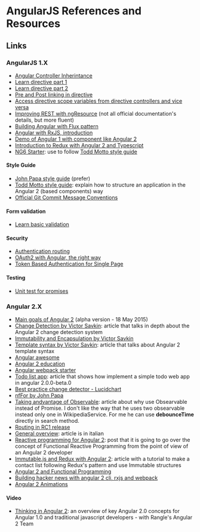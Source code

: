 # AngularJS References and Resources

## Links

### AngularJS 1.X
- [Angular Controller Inherintance](https://github.com/exratione/angularjs-controller-inheritance)
- [Learn directive part 1](http://www.sitepoint.com/practical-guide-angularjs-directives/)
- [Learn directive part 2](http://www.sitepoint.com/practical-guide-angularjs-directives-part-two/)
- [Pre and Post linking in directive](https://github.com/angular/angular.js/wiki/Understanding-Directives)
- [Access directive scope variables from directive controllers and vice versa](http://juristr.com/blog/2015/01/learning-ng-directives-access-scope-controller/)
- [Improving REST with ngResource](https://devdactic.com/improving-rest-with-ngresource/) (not all official documentation's details, but more fluent)
- [Building Angular with Flux pattern](https://medium.com/@gerard.sans/angular-using-flux-6a835c9c0656#.yy80cjpsj)
- [Angular with RxJS, introduction](https://medium.com/google-developer-experts/angular-introduction-to-reactive-extensions-rxjs-a86a7430a61f#.fehxo0888)
- [Demo of Angular 1 with component like Angular 2](https://github.com/petebacondarwin/ng1-component-demo/tree/master/app)
- [Introduction to Redux with Angular 2 and Typescript](http://blog.ng-book.com/introduction-to-redux-with-typescript-and-angular-2/)
- [NG6 Starter](https://github.com/AngularClass/NG6-starter): use to follow [Todd Motto style guide](https://github.com/toddmotto/angular-styleguide)

#### Style Guide
- [John Papa style guide](https://github.com/johnpapa/angular-styleguide) (prefer)
- [Todd Motto style guide](https://github.com/toddmotto/angular-styleguide): explain how to structure an application in the Angular 2 (based components) way
- [Official Git Commit Message Conventions](https://docs.google.com/document/d/1QrDFcIiPjSLDn3EL15IJygNPiHORgU1_OOAqWjiDU5Y/edit#)

#### Form validation
- [Learn basic validation](http://tutsnare.com/form-validation-with-angularjs/)

#### Security
- [Authentication routing](http://www.sitepoint.com/implementing-authentication-angular-applications/)
- [OAuth2 with Angular, the right way](https://jeremymarc.github.io/2014/08/14/oauth2-with-angular-the-right-way/)
- [Token Based Authentication for Single Page](https://stormpath.com/blog/token-auth-spa/)

#### Testing
- [Unit test for promises](http://www.bradoncode.com/blog/2015/07/13/unit-test-promises-angualrjs-q/)

### Angular 2.X
- [Main goals of Angular 2](http://blog.jhades.org/introduction-to-angular2-the-main-goals/) (alpha version - 18 May 2015)
- [Change Detection by Victor Savkin](http://victorsavkin.com/post/110170125256/change-detection-in-angular-2): article that talks in depth about the Angular 2 change detection system
- [Immutability and Encapsulation by Victor Savkin](http://victorsavkin.com/post/133936129316/angular-immutability-and-encapsulation)
- [Template syntax by Victor Savkin](http://victorsavkin.com/post/119943127151/angular-2-template-syntax): article that talks about Angular 2 template syntax
- [Angular awesome](https://github.com/AngularClass/awesome-angular2/blob/gh-pages/README.md#angular-2-features)
- [Angular 2 education](https://github.com/timjacobi/angular2-education)
- [Angular webpack starter](https://github.com/AngularClass/angular2-webpack-starter)
- [Todo list app](http://blog.scottlogic.com/2015/12/07/angular-2.html): article that shows how implement a simple todo web app in angular 2.0.0-beta.0
- [Best practice change detector - Lucidchart](https://www.lucidchart.com/techblog/2016/05/04/angular-2-best-practices-change-detector-performance/?platform=hootsuite)
- [nfFor by John Papa](https://johnpapa.net/angular-2-ngfor/)
- [Taking andvantage of Observable](http://blog.thoughtram.io/angular/2016/01/06/taking-advantage-of-observables-in-angular2.html): article about why use Obsearvable instead of Promise. I don't like the way that he uses two obsearvable instead only one in WikipediaService. For me he can use **debounceTime** directly in search method.
- [Routing in RC1 release](https://coryrylan.com/blog/introduction-to-angular-2-routing)
- [General overview](http://codingjam.it/introduzione-ad-angular-2-parte-2/): article is in italian
- [Reactive programming for Angular 2](http://blog.angular-university.io/functional-reactive-programming-for-angular-2-developers-rxjs-and-observables/): post that it is going to go over the concept of Functional Reactive Programming from the point of view of an Angular 2 developer
- [Immutable.js and Redux with Angular 2](http://houssein.me/redux/immutablejs/angular2/2016/07/04/angular2-with-immutablejs-and-redux.html): article with a tutorial to make a contact list following Redux's pattern and use Immutable structures
- [Angular 2 and Functional Programming](http://blog.wolksoftware.com/the-rise-of-functional-programming-and-the-death-of-angularjs)
- [Building hacker news with angular 2 cli, rxjs and webpack](http://houssein.me/angular2-hacker-news)
- [Angular 2 Animations](http://blog.thoughtram.io/angular/2016/09/16/angular-2-animation-important-concepts.html)

#### Video
- [Thinking in Angular 2](https://www.youtube.com/watch?v=XlqoPpLMdwY): an overview of key Angular 2.0 concepts for Angular 1.0 and traditional javascript developers - with Rangle's Angular 2 Team
